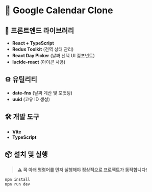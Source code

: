# 📅 Google Calendar Clone

## 🔧 프론트엔드 라이브러리

- **React + TypeScript**
- **Redux Toolkit** (전역 상태 관리)
- **React Day Picker** (날짜 선택 UI 컴포넌트)
- **lucide-react** (아이콘 사용)

## ⚙️ 유틸리티

- **date-fns** (날짜 계산 및 포맷팅)
- **uuid** (고유 ID 생성)

## 🛠️ 개발 도구

- **Vite**
- **TypeScript**

## 📦 설치 및 실행

> **⚠️ 꼭 아래 명령어를 먼저 실행해야 정상적으로 프로젝트가 동작합니다!**

```bash
npm install
npm run dev
```
